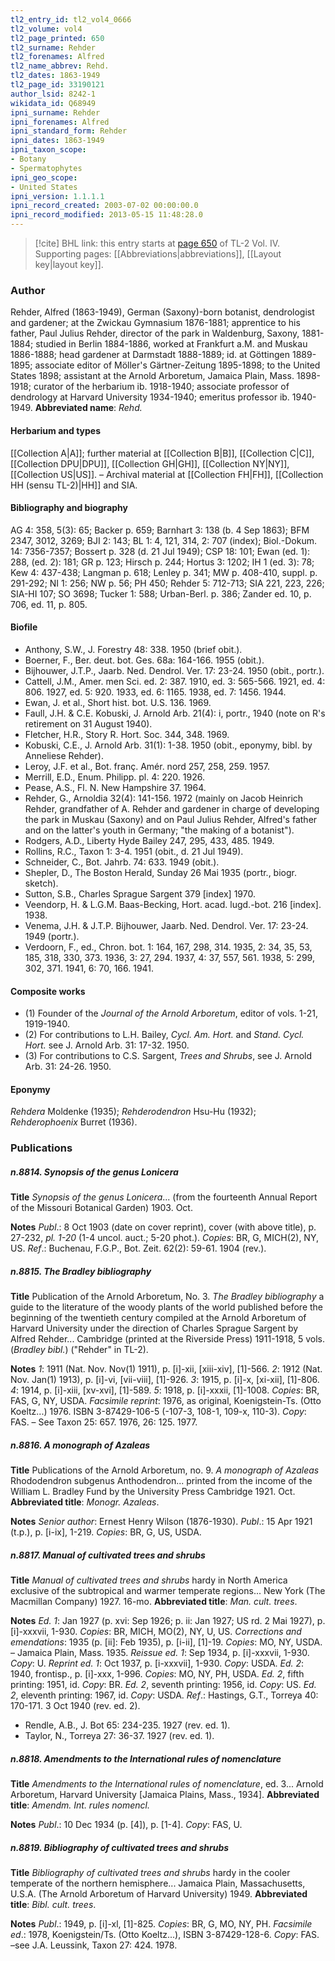 ```yaml
---
tl2_entry_id: tl2_vol4_0666
tl2_volume: vol4
tl2_page_printed: 650
tl2_surname: Rehder
tl2_forenames: Alfred
tl2_name_abbrev: Rehd.
tl2_dates: 1863-1949
tl2_page_id: 33190121
author_lsid: 8242-1
wikidata_id: Q68949
ipni_surname: Rehder
ipni_forenames: Alfred
ipni_standard_form: Rehder
ipni_dates: 1863-1949
ipni_taxon_scope: 
- Botany
- Spermatophytes
ipni_geo_scope: 
- United States
ipni_version: 1.1.1.1
ipni_record_created: 2003-07-02 00:00:00.0
ipni_record_modified: 2013-05-15 11:48:28.0
---
```



> [!cite] BHL link: this entry starts at [page 650](https://www.biodiversitylibrary.org/page/33190121) of TL-2 Vol. IV.
> Supporting pages: [[Abbreviations|abbreviations]], [[Layout key|layout key]].

### Author

Rehder, Alfred (1863-1949), German (Saxony)-born botanist, dendrologist and gardener; at the Zwickau Gymnasium 1876-1881; apprentice to his father, Paul Julius Rehder, director of the park in Waldenburg, Saxony, 1881-1884; studied in Berlin 1884-1886, worked at Frankfurt a.M. and Muskau 1886-1888; head gardener at Darmstadt 1888-1889; id. at Göttingen 1889-1895; associate editor of Möller's Gärtner-Zeitung 1895-1898; to the United States 1898; assistant at the Arnold Arboretum, Jamaica Plain, Mass. 1898-1918; curator of the herbarium ib. 1918-1940; associate professor of dendrology at Harvard University 1934-1940; emeritus professor ib. 1940-1949. 
**Abbreviated name**: *Rehd.*

#### Herbarium and types

[[Collection A|A]]; further material at [[Collection B|B]], [[Collection C|C]], [[Collection DPU|DPU]], [[Collection GH|GH]], [[Collection NY|NY]], [[Collection US|US]]. – Archival material at [[Collection FH|FH]], [[Collection HH (sensu TL-2)|HH]] and SIA.

#### Bibliography and biography

AG 4: 358, 5(3): 65; Backer p. 659; Barnhart 3: 138 (b. 4 Sep 1863); BFM 2347, 3012, 3269; BJI 2: 143; BL 1: 4, 121, 314, 2: 707 (index); Biol.-Dokum. 14: 7356-7357; Bossert p. 328 (d. 21 Jul 1949); CSP 18: 101; Ewan (ed. 1): 288, (ed. 2): 181; GR p. 123; Hirsch p. 244; Hortus 3: 1202; IH 1 (ed. 3): 78; Kew 4: 437-438; Langman p. 618; Lenley p. 341; MW p. 408-410, suppl. p. 291-292; NI 1: 256; NW p. 56; PH 450; Rehder 5: 712-713; SIA 221, 223, 226; SIA-HI 107; SO 3698; Tucker 1: 588; Urban-Berl. p. 386; Zander ed. 10, p. 706, ed. 11, p. 805.

#### Biofile

- Anthony, S.W., J. Forestry 48: 338. 1950 (brief obit.).
- Boerner, F., Ber. deut. bot. Ges. 68a: 164-166. 1955 (obit.).
- Bijhouwer, J.T.P., Jaarb. Ned. Dendrol. Ver. 17: 23-24. 1950 (obit., portr.).
- Cattell, J.M., Amer. men Sci. ed. 2: 387. 1910, ed. 3: 565-566. 1921, ed. 4: 806. 1927, ed. 5: 920. 1933, ed. 6: 1165. 1938, ed. 7: 1456. 1944.
- Ewan, J. et al., Short hist. bot. U.S. 136. 1969.
- Faull, J.H. & C.E. Kobuski, J. Arnold Arb. 21(4): i, portr., 1940 (note on R's retirement on 31 August 1940).
- Fletcher, H.R., Story R. Hort. Soc. 344, 348. 1969.
- Kobuski, C.E., J. Arnold Arb. 31(1): 1-38. 1950 (obit., eponymy, bibl. by Anneliese Rehder).
- Leroy, J.F. et al., Bot. franç. Amér. nord 257, 258, 259. 1957.
- Merrill, E.D., Enum. Philipp. pl. 4: 220. 1926.
- Pease, A.S., Fl. N. New Hampshire 37. 1964.
- Rehder, G., Arnoldia 32(4): 141-156. 1972 (mainly on Jacob Heinrich Rehder, grandfather of A. Rehder and gardener in charge of developing the park in Muskau (Saxony) and on Paul Julius Rehder, Alfred's father and on the latter's youth in Germany; "the making of a botanist").
- Rodgers, A.D., Liberty Hyde Bailey 247, 295, 433, 485. 1949.
- Rollins, R.C., Taxon 1: 3-4. 1951 (obit., d. 21 Jul 1949).
- Schneider, C., Bot. Jahrb. 74: 633. 1949 (obit.).
- Shepler, D., The Boston Herald, Sunday 26 Mai 1935 (portr., biogr. sketch).
- Sutton, S.B., Charles Sprague Sargent 379 \[index\] 1970.
- Veendorp, H. & L.G.M. Baas-Becking, Hort. acad. lugd.-bot. 216 \[index\]. 1938.
- Venema, J.H. & J.T.P. Bijhouwer, Jaarb. Ned. Dendrol. Ver. 17: 23-24. 1949 (portr.).
- Verdoorn, F., ed., Chron. bot. 1: 164, 167, 298, 314. 1935, 2: 34, 35, 53, 185, 318, 330, 373. 1936, 3: 27, 294. 1937, 4: 37, 557, 561. 1938, 5: 299, 302, 371. 1941, 6: 70, 166. 1941.

#### Composite works

- (1) Founder of the *Journal of the Arnold Arboretum*, editor of vols. 1-21, 1919-1940.
- (2) For contributions to L.H. Bailey, *Cycl. Am. Hort.* and *Stand. Cycl. Hort.* see J. Arnold Arb. 31: 17-32. 1950.
- (3) For contributions to C.S. Sargent, *Trees and Shrubs*, see J. Arnold Arb. 31: 24-26. 1950.

#### Eponymy

*Rehdera* Moldenke (1935); *Rehderodendron* Hsu-Hu (1932); *Rehderophoenix* Burret (1936).

### Publications

##### n.8814. Synopsis of the genus Lonicera

**Title**
*Synopsis of the genus Lonicera*... (from the fourteenth Annual Report of the Missouri Botanical Garden) 1903. Oct.

**Notes**
*Publ*.: 8 Oct 1903 (date on cover reprint), cover (with above title), p. 27-232, *pl. 1-20* (1-4 uncol. auct.; 5-20 phot.). *Copies*: BR, G, MICH(2), NY, US.
*Ref*.: Buchenau, F.G.P., Bot. Zeit. 62(2): 59-61. 1904 (rev.).

##### n.8815. The Bradley bibliography

**Title**
Publication of the Arnold Arboretum, No. 3. *The Bradley bibliography* a guide to the literature of the woody plants of the world published before the beginning of the twentieth century compiled at the Arnold Arboretum of Harvard University under the direction of Charles Sprague Sargent by Alfred Rehder... Cambridge (printed at the Riverside Press) 1911-1918, 5 vols. (*Bradley bibl.*) ("Rehder" in TL-2).

**Notes**
*1*: 1911 (Nat. Nov. Nov(1) 1911), p. \[i\]-xii, \[xiii-xiv\], \[1\]-566.
*2*: 1912 (Nat. Nov. Jan(1) 1913), p. \[i\]-vi, \[vii-viii\], \[1\]-926.
*3*: 1915, p. \[i\]-x, \[xi-xii\], \[1\]-806.
*4*: 1914, p. \[i\]-xiii, \[xv-xvi\], \[1\]-589.
*5*: 1918, p. \[i\]-xxxii, \[1\]-1008.
*Copies*: BR, FAS, G, NY, USDA.
*Facsimile reprint*: 1976, as original, Koenigstein-Ts. (Otto Koeltz...) 1976. ISBN 3-87429-106-5 (-107-3, 108-1, 109-x, 110-3). *Copy*: FAS. – See Taxon 25: 657. 1976, 26: 125. 1977.

##### n.8816. A monograph of Azaleas

**Title**
Publications of the Arnold Arboretum, no. 9. *A monograph of Azaleas* Rhododendron subgenus Anthodendron... printed from the income of the William L. Bradley Fund by the University Press Cambridge 1921. Oct.
**Abbreviated title**: *Monogr. Azaleas*.

**Notes**
*Senior author*: Ernest Henry Wilson (1876-1930).
*Publ*.: 15 Apr 1921 (t.p.), p. \[i-ix\], 1-219. *Copies*: BR, G, US, USDA.

##### n.8817. Manual of cultivated trees and shrubs

**Title**
*Manual of cultivated trees and shrubs* hardy in North America exclusive of the subtropical and warmer temperate regions... New York (The Macmillan Company) 1927. 16-mo.
**Abbreviated title**: *Man. cult. trees*.

**Notes**
*Ed. 1*: Jan 1927 (p. xvi: Sep 1926; p. ii: Jan 1927; US rd. 2 Mai 1927), p. \[i\]-xxxvii, 1-930. *Copies*: BR, MICH, MO(2), NY, U, US.
*Corrections and emendations*: 1935 (p. \[ii\]: Feb 1935), p. \[i-ii\], \[1\]-19. *Copies*: MO, NY, USDA. – Jamaica Plain, Mass. 1935.
*Reissue ed. 1*: Sep 1934, p. \[i\]-xxxvii, 1-930. *Copy*: U.
*Reprint ed. 1*: Oct 1937, p. \[i-xxxvii\], 1-930. *Copy*: USDA.
*Ed. 2*: 1940, frontisp., p. \[i\]-xxx, 1-996. *Copies*: MO, NY, PH, USDA.
*Ed. 2*, fifth printing: 1951, id. *Copy*: BR.
*Ed. 2*, seventh printing: 1956, id. *Copy*: US.
*Ed. 2*, eleventh printing: 1967, id. *Copy*: USDA.
*Ref*.: Hastings, G.T., Torreya 40: 170-171. 3 Oct 1940 (rev. ed. 2).
- Rendle, A.B., J. Bot 65: 234-235. 1927 (rev. ed. 1).
- Taylor, N., Torreya 27: 36-37. 1927 (rev. ed. 1).

##### n.8818. Amendments to the International rules of nomenclature

**Title**
*Amendments to the International rules of nomenclature*, ed. 3... Arnold Arboretum, Harvard University \[Jamaica Plains, Mass., 1934\].
**Abbreviated title**: *Amendm. Int. rules nomencl.*

**Notes**
*Publ*.: 10 Dec 1934 (p. \[4\]), p. \[1-4\]. *Copy*: FAS, U.

##### n.8819. Bibliography of cultivated trees and shrubs

**Title**
*Bibliography of cultivated trees and shrubs* hardy in the cooler temperate of the northern hemisphere... Jamaica Plain, Massachusetts, U.S.A. (The Arnold Arboretum of Harvard University) 1949.
**Abbreviated title**: *Bibl. cult. trees*.

**Notes**
*Publ*.: 1949, p. \[i\]-xl, \[1\]-825. *Copies*: BR, G, MO, NY, PH.
*Facsimile ed*.: 1978, Koenigstein/Ts. (Otto Koeltz...), ISBN 3-87429-128-6. *Copy*: FAS. –see J.A. Leussink, Taxon 27: 424. 1978.

